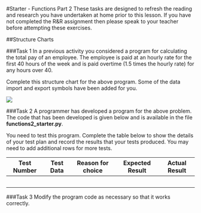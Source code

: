 #Starter - Functions Part 2
These tasks are designed to refresh the reading and research you have undertaken at home prior to this lesson. If you have not completed the R&R assignment then please speak to your teacher before attempting these exercises.

##Structure Charts

###Task 1
In a previous activity you considered a program for calculating the total pay of an employee. The employee is paid at an hourly rate for the first 40 hours of the week and is paid overtime (1.5 times the hourly rate) for any hours over 40.

Complete this structure chart for the above program. Some of the data import and export symbols have been added for you.

![](https://www.dropbox.com/s/ugwu1gbnvtbec3y/structure_chart_part2.jpg?dl=1)

###Task 2
A programmer has developed a program for the above problem. The code that has been developed is given below and is available in the file **functions2_starter.py**.

You need to test this program. Complete the table below to show the details of your test plan and record the results that your tests produced. You may need to add additional rows for more tests.

|Test Number|Test Data|Reason for choice|Expected Result|Actual Result|
|-----------|---------|-----------------|---------------|-------------|
| | | | | |
| | | | | |
| | | | | |
| | | | | |
| | | | | |

###Task 3
Modify the program code as necessary so that it works correctly.